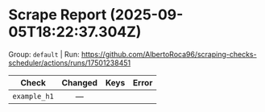 # Scrape Report (2025-09-05T18:22:37.304Z)

Group: `default`  |  Run: https://github.com/AlbertoRoca96/scraping-checks-scheduler/actions/runs/17501238451

| Check | Changed | Keys | Error |
|---|:---:|:--|:--|
| `example_h1` | — |  |  |
